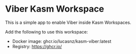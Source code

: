 # Viber Kasm Workspace

This is a simple app to enable Viber inside Kasm Workspaces.

Add the following to use this workspace:
* Docker image: ghcr.io/lucasnz/kasm-viber:latest
* Registry: https://ghcr.io/
